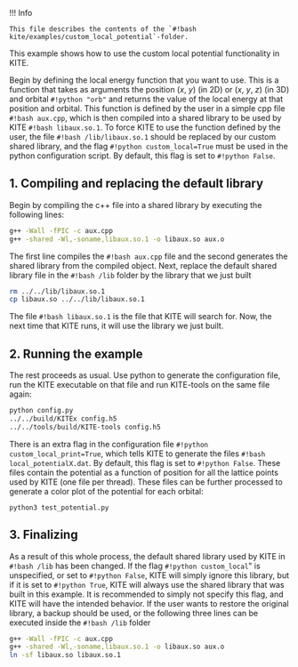 !!! Info

    This file describes the contents of the `#!bash kite/examples/custom_local_potential`-folder.

This example shows how to use the custom local potential functionality in KITE. 

Begin by defining the local energy function that you want to use.
This is a function that takes as arguments the position ($x$, $y$) (in 2D) or ($x$, $y$, $z$) (in 3D) and
orbital `#!python "orb"` and returns the value of the local energy at that position and orbital.
This function is defined by the user in a simple cpp file `#!bash aux.cpp`, which is then compiled into a
shared library to be used by KITE `#!bash libaux.so.1`.
To force KITE to use the function defined by the user, the file `#!bash /lib/libaux.so.1` should be replaced by
our custom shared library, and the flag `#!python custom_local=True` must be used in the python configuration script.
By default, this flag is set to `#!python False`. 

## 1. Compiling and replacing the default library
Begin by compiling the c++ file into a shared library by executing the following lines:

``` bash
g++ -Wall -fPIC -c aux.cpp
g++ -shared -Wl,-soname,libaux.so.1 -o libaux.so aux.o
```

The first line compiles the `#!bash aux.cpp` file and the second generates the shared library from the compiled object.
Next, replace the default shared library file in the `#!bash /lib` folder by the library that we just built

``` bash
rm ../../lib/libaux.so.1
cp libaux.so ../../lib/libaux.so.1
```

The file `#!bash libaux.so.1` is the file that KITE will search for.
Now, the next time that KITE runs, it will use the library we just built.

## 2. Running the example
The rest proceeds as usual.
Use python to generate the configuration file, run the KITE executable on that file and run KITE-tools on the same file again:

``` bash
python config.py
../../build/KITEx config.h5
../../tools/build/KITE-tools config.h5
```

There is an extra flag in the configuration file `#!python custom_local_print=True`, which tells KITE to generate the
files `#!bash local_potentialX.dat`.
By default, this flag is set to `#!python False`.
These files contain the potential as a function of position for all the lattice points used by KITE (one file per thread).
These files can be further processed to generate a color plot of the potential for each orbital:

```
python3 test_potential.py
```

## 3. Finalizing
As a result of this whole process, the default shared library used by KITE in `#!bash /lib` has been changed.
If the flag `#!python custom_local`" is unspecified, or set to `#!python False`, KITE will simply ignore this library,
but if it is set to `#!python True`, KITE will always use the shared library that was built in this example.
It is recommended to simply not specify this flag, and KITE will have the intended behavior.
If the user wants to restore the original library, a backup should be used,
or the following three lines can be executed inside the `#!bash /lib` folder

``` bash
g++ -Wall -fPIC -c aux.cpp 
g++ -shared -Wl,-soname,libaux.so.1 -o libaux.so aux.o
ln -sf libaux.so libaux.so.1
```
